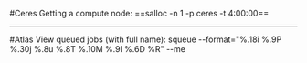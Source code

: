 
#Ceres
Getting a compute node: ==salloc -n 1 -p ceres -t 4:00:00==

---
#Atlas
View queued jobs (with full name): squeue --format="%.18i %.9P %.30j %.8u %.8T %.10M %.9l %.6D %R" --me
